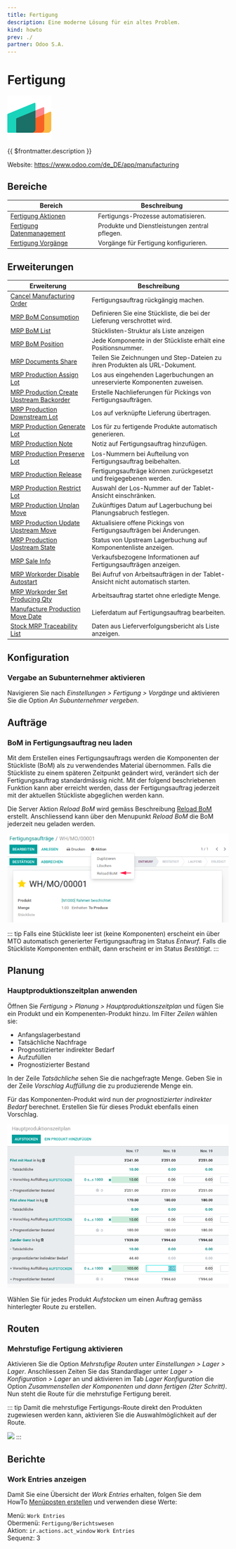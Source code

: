 ```yaml
---
title: Fertigung
description: Eine moderne Lösung für ein altes Problem.
kind: howto
prev: ./
partner: Odoo S.A.
---
```


# Fertigung

![icons_odoo_mrp](attachments/icons_odoo_mrp.png)

{{ $frontmatter.description }}

Website: <https://www.odoo.com/de_DE/app/manufacturing>

## Bereiche

| Bereich                                                         | Beschreibung                                   |
| --------------------------------------------------------------- | ---------------------------------------------- |
| [Fertigung Aktionen](Manufacture%20Actions.md)                  | Fertigungs-Prozesse automatisieren.            |
| [Fertigung Datenmanagement](Manufacture%20Data%20Management.md) | Produkte und Dienstleistungen zentral pflegen. |
| [Fertigung Vorgänge](Manufacture%20Operations.md)               | Vorgänge für Fertigung konfigurieren.          |

## Erweiterungen

| Erweiterung                                                                                     | Beschreibung                                                                     |
| ----------------------------------------------------------------------------------------------- | -------------------------------------------------------------------------------- |
| [Cancel Manufacturing Order](Cancel%20Manufacturing%20Order.md)                                 | Fertigungsauftrag rückgängig machen.                                             |
| [MRP BoM Consumption](MRP%20BoM%20Consumption.md)                                               | Definieren Sie eine Stückliste, die bei der Lieferung verschrottet wird.         |
| [MRP BoM List](MRP%20BoM%20List.md)                                                             | Stücklisten-Struktur als Liste anzeigen                                          |
| [MRP BoM Position](MRP%20BoM%20Position.md)                                                     | Jede Komponente in der Stückliste erhält eine Positionsnummer.                   |
| [MRP Documents Share](MRP%20Documents%20Share.md)                                               | Teilen Sie Zeichnungen und Step-Dateien zu ihren Produkten als URL-Dokument.     |
| [MRP Production Assign Lot](MRP%20Production%20Assign%20Lot.md)                                 | Los aus eingehenden Lagerbuchungen an unreservierte Komponenten zuweisen.        |
| [MRP Production Create Upstream Backorder](MRP%20Production%20Create%20Upstream%20Backorder.md) | Erstelle Nachlieferungen für Pickings von Fertigungsaufträgen.                   |
| [MRP Production Downstream Lot](MRP%20Production%20Downstream%20Lot.md)                         | Los auf verknüpfte Lieferung übertragen.                                         |
| [MRP Production Generate Lot](MRP%20Production%20Generate%20Lot.md)                             | Los für zu fertigende Produkte automatisch generieren.                           |
| [MRP Production Note](MRP%20Production%20Note.md)                                               | Notiz auf Fertigungsauftrag hinzufügen.                                          |
| [MRP Production Preserve Lot](MRP%20Production%20Preserve%20Lot.md)                             | Los-Nummern bei Aufteilung von Fertigungsauftrag beibehalten.                    |
| [MRP Production Release](MRP%20Production%20Release.md)                                         | Fertigungsaufträge können zurückgesetzt und freigegebenen werden.                |
| [MRP Production Restrict Lot](MRP%20Production%20Restrict%20Lot.md)                             | Auswahl der Los-Nummer auf der Tablet-Ansicht einschränken.                      |
| [MRP Production Unplan Move](MRP%20Production%20Unplan%20Move.md)                               | Zukünftiges Datum auf Lagerbuchung bei Planungsabruch festlegen.                 |
| [MRP Production Update Upstream Move](MRP%20Production%20Update%20Upstream%20Move.md)           | Aktualisiere offene Pickings von Fertigungsaufträgen bei Änderungen.             |
| [MRP Production Upstream State](MRP%20Production%20Upstream%20State.md)                         | Status von Upstream Lagerbuchung auf Komponentenliste anzeigen.                  |
| [MRP Sale Info](MRP%20Sale%20Info.md)                                                           | Verkaufsbezogene Informationen auf Fertigungsaufträgen anzeigen.                 |
| [MRP Workorder Disable Autostart](MRP%20Workorder%20Disable%20Autostart.md)                     | Bei Aufruf von Arbeitsaufträgen in der Tablet-Ansicht nicht automatisch starten. |
| [MRP Workorder Set Producing Qty](MRP%20Workorder%20Set%20Producing%20Qty.md)                   | Arbeitsauftrag startet ohne erledigte Menge.                                     |
| [Manufacture Production Move Date](Manufacture%20Production%20Move%20Date.md)                   | Lieferdatum auf Fertigungsauftrag bearbeiten.                                    |
| [Stock MRP Traceability List](Stock%20MRP%20Traceability%20List.md)                             | Daten aus Lieferverfolgungsbericht als Liste anzeigen.                           |

## Konfiguration

### Vergabe an Subunternehmer aktivieren

Navigieren Sie nach _Einstellungen > Fertigung > Vorgänge_ und aktivieren Sie die Option _An Subunternehmer vergeben_.

## Aufträge

### BoM in Fertigungsauftrag neu laden

Mit dem Erstellen eines Fertigungsauftrags werden die Komponenten der Stückliste (BoM) als zu verwendendes Material übernommen. Falls die Stückliste zu einem späteren Zeitpunkt geändert wird, verändert sich der Fertigungsauftrag standardmässig nicht. Mit der folgend beschriebenen Funktion kann aber erreicht werden, dass der Fertigungsauftrag jederzeit mit der aktuellen Stückliste abgeglichen werden kann.

Die Server Aktion _Reload BoM_ wird gemäss Beschreibung [Reload BoM](Manufacture%20Actions.md#Reload%20BoM) erstellt. Anschliessend kann über den Menupunkt _Reload BoM_ die BoM jederzeit neu geladen werden.

![Fertigung Reload BoM](attachments/Fertigung%20Reload%20BoM.png)

::: tip
Falls eine Stückliste leer ist (keine Komponenten) erscheint ein über MTO automatisch generierter Fertigungsauftrag im Status _Entwurf_. Falls die Stückliste Komponenten enthält, dann erscheint er im Status _Bestätigt_.
:::

## Planung

### Hauptproduktionszeitplan anwenden

Öffnen Sie _Fertigung > Planung > Hauptproduktionszeitplan_ und fügen Sie ein Produkt und ein Kompenenten-Produkt hinzu. Im Filter _Zeilen_ wählen sie:

- Anfangslagerbestand
- Tatsächliche Nachfrage
- Prognostizierter indirekter Bedarf
- Aufzufüllen
- Prognostizierter Bestand

In der Zeile _Tatsächliche_ sehen Sie die nachgefragte Menge. Geben Sie in der Zeile _Vorschlag Auffüllung_ die zu produzierende Menge ein.

Für das Komponenten-Produkt wird nun der _prognostizierter indirekter Bedarf_ berechnet. Erstellen Sie für dieses Produkt ebenfalls einen Vorschlag.

![](attachments/Hauptproduktionszeitplan.png)

Wählen Sie für jedes Produkt _Aufstocken_ um einen Auftrag gemäss hinterlegter Route zu erstellen.

## Routen

### Mehrstufige Fertigung aktivieren

Aktivieren Sie die Option _Mehrstufige Routen_ unter _Einstellungen > Lager > Lager_. Anschliessen Zeiten Sie das Standardlager unter _Lager > Konfiguration > Lager_ an und aktivieren im Tab _Lager Konfiguration_ die Option _Zusammenstellen der Komponenten und dann fertigen (2ter Schritt)_. Nun steht die Route für die mehrstufige Fertigung bereit.

::: tip
Damit die mehrstufige Fertigungs-Route direkt den Produkten zugewiesen werden kann, aktivieren Sie die Auswahlmöglichkeit auf der Route.

![](attachments/Fertigung%20Lager%20Auswahlmöglichkeit.png)
:::

## Berichte

### Work Entries anzeigen

Damit Sie eine Übersicht der _Work Entries_ erhalten, folgen Sie dem HowTo [Menüposten erstellen](Development.md#Men%C3%BCposten%20erstellen) und verwenden diese Werte:

Menü: `Work Entries`  
Obermenü: `Fertigung/Berichtswesen`  
Aktion: `ir.actions.act_window` `Work Entries`  
Sequenz: 3
